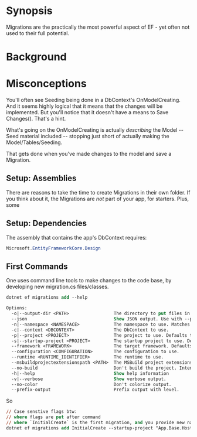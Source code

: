 # Synopsis #

Migrations are the practically the most powerful aspect of EF - yet often not used to their full potential.


# Background #


# Misconceptions #

You'll often see Seeding being done in a DbContext's OnModelCreating. And it seems highly logical that it means that the changes will be implemented.
But you'll notice that it doesn't have a means to Save Changes(). That's a hint. 

What's going on the OnModelCreating is actually *describing* the Model -- Seed material included -- stopping just short of actually making the Model/Tables/Seeding. 

That gets done when you've made changes to the model and save a Migration.

## Setup: Assemblies ##

There are reasons to take the time to create Migrations in their own folder. If you think about it, the Migrations are *not* part of your app, for starters.
Plus, some

## Setup: Dependencies ##
The assembly that contains the app's DbContext requires:

```cs
Microsoft.EntityFrameworkCore.Design
```


## First Commands 
One uses command line tools to make changes to the code base, by developing new migration.cs files/classes.


```ps
dotnet ef migrations add --help

Options:
  -o|--output-dir <PATH>                 The directory to put files in. Paths are relative to the project directory. Defaults to "Migrations".
  --json                                 Show JSON output. Use with --prefix-output to parse programatically.
  -n|--namespace <NAMESPACE>             The namespace to use. Matches the directory by default.
  -c|--context <DBCONTEXT>               The DbContext to use.
  -p|--project <PROJECT>                 The project to use. Defaults to the current working directory.
  -s|--startup-project <PROJECT>         The startup project to use. Defaults to the current working directory.
  --framework <FRAMEWORK>                The target framework. Defaults to the first one in the project.
  --configuration <CONFIGURATION>        The configuration to use.
  --runtime <RUNTIME_IDENTIFIER>         The runtime to use.
  --msbuildprojectextensionspath <PATH>  The MSBuild project extensions path. Defaults to "obj".
  --no-build                             Don't build the project. Intended to be used when the build is up-to-date.
  -h|--help                              Show help information
  -v|--verbose                           Show verbose output.
  --no-color                             Don't colorize output.
  --prefix-output                        Prefix output with level.
  ```

So

```ps
// Case senstive flags btw:
// where flags are put after command
// where `InitialCreate` is the first migration, and you provide new names as you see fit:
dotnet ef migrations add InitialCreate --startup-project "App.Base.Host" --project "App.Base.Infrastructure" --output-dir "Data\Storage\Db\EF\Migrations" 
```


